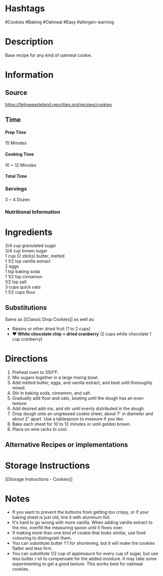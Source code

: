 # Hashtags
#Cookies #Baking #Oatmeal #Easy #allergen-warning 

# Description
Base recipe for any kind of oatmeal cookie.

# Information
## Source
https://felinewasteland.neocities.org/recipes/cookies
## Time
#### Prep Time
15 Minutes
#### Cooking Time
10 ~ 12 Minutes
#### Total Time

### Servings
3 ~ 4 Dozen

### Nutritional Information

# Ingredients
3/4 cup granulated sugar  
3/4 cup brown sugar  
1 cup (2 sticks) butter, melted  
1 1/2 tsp vanilla extract  
2 eggs  
1 tsp baking soda  
1 1/2 tsp cinnamon  
1/2 tsp salt  
3 cups quick oats  
1 1/2 cups flour
## Substitutions
Same as [[Classic Drop Cookies]] as well as:
- Raisins or other dried fruit (1 to 2 cups)
- **♥ White chocolate chip + dried cranberry** (2 cups white chocolate 1 cup cranberry)
# Directions
1. Preheat oven to 350°F.
2. Mix sugars together in a large mixing bowl.
3. Add melted butter, eggs, and vanilla extract, and beat until thoroughly mixed.
4. Stir in baking soda, cinnamon, and salt.
5. Gradually add flour and oats, beating until the dough has an even texture.
6. Add desired add-ins, and stir until evenly distributed in the dough.
7. Drop dough onto an ungreased cookie sheet, about 1" in diameter and about 2" apart. Use a tablespoon to measure if you like.
8. Bake each sheet for 10 to 12 minutes or until golden brown.
9. Place on wire racks to cool.

## Alternative Recipes or implementations

# Storage Instructions
[[Storage Instructions - Cookies]]


# Notes
- If you want to prevent the bottoms from getting too crispy, or if your baking sheet is just old, line it with aluminum foil.
- It's hard to go wrong with more vanilla. When adding vanilla extract to the mix, overfill the measuring spoon until it flows over.
- If making more than one kind of cookie that looks similar, use food colouring to distinguish them.
- You can substitute butter 1:1 for shortening, but it will make the cookies flatter and less firm.
- You can substitute 1/2 cup of applesauce for every cup of sugar, but use less butter / oil to compensate for the added moisture. It may take some experimenting to get a good texture. This works best for oatmeal cookies.